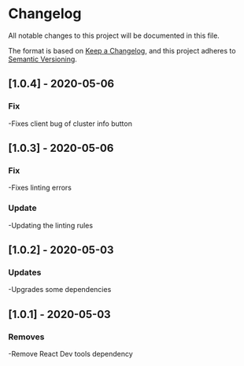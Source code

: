# Changelog
All notable changes to this project will be documented in this file.

The format is based on [Keep a Changelog](https://keepachangelog.com/en/1.0.0/),
and this project adheres to [Semantic Versioning](https://semver.org/spec/v2.0.0.html).

## [1.0.4] - 2020-05-06
### Fix
-Fixes client bug of cluster info button

## [1.0.3] - 2020-05-06
### Fix
-Fixes linting errors
### Update
-Updating the linting rules

## [1.0.2] - 2020-05-03
### Updates
-Upgrades some dependencies

## [1.0.1] - 2020-05-03
### Removes
-Remove React Dev tools dependency
